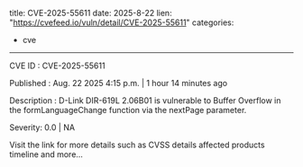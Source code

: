  
title: CVE-2025-55611
date: 2025-8-22
lien: "https://cvefeed.io/vuln/detail/CVE-2025-55611"
categories:
  - cve
---

CVE ID : CVE-2025-55611

Published :  Aug. 22
2025
4:15 p.m. | 1 hour
14 minutes ago

Description : D-Link DIR-619L 2.06B01 is vulnerable to Buffer Overflow in the formLanguageChange function via the nextPage parameter.

Severity: 0.0 | NA

Visit the link for more details
such as CVSS details
affected products
timeline
and more...
